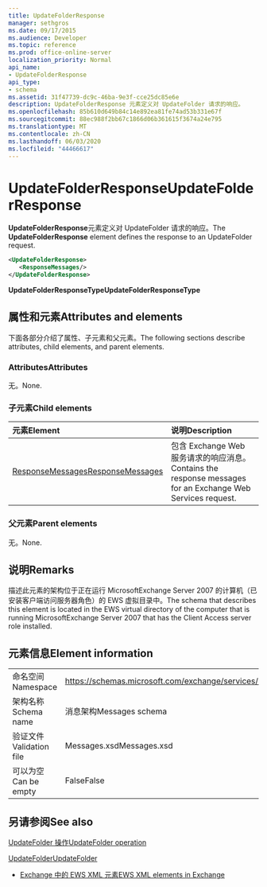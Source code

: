 ```yaml
---
title: UpdateFolderResponse
manager: sethgros
ms.date: 09/17/2015
ms.audience: Developer
ms.topic: reference
ms.prod: office-online-server
localization_priority: Normal
api_name:
- UpdateFolderResponse
api_type:
- schema
ms.assetid: 31f47739-dc9c-46ba-9e3f-cce25dc85e6e
description: UpdateFolderResponse 元素定义对 UpdateFolder 请求的响应。
ms.openlocfilehash: 85b610d649b84c14e892ea81fe74ad53b331e67f
ms.sourcegitcommit: 88ec988f2bb67c1866d06b361615f3674a24e795
ms.translationtype: MT
ms.contentlocale: zh-CN
ms.lasthandoff: 06/03/2020
ms.locfileid: "44466617"
---
```

# <a name="updatefolderresponse"></a><span data-ttu-id="f8f22-103">UpdateFolderResponse</span><span class="sxs-lookup"><span data-stu-id="f8f22-103">UpdateFolderResponse</span></span>

<span data-ttu-id="f8f22-104">**UpdateFolderResponse**元素定义对 UpdateFolder 请求的响应。</span><span class="sxs-lookup"><span data-stu-id="f8f22-104">The **UpdateFolderResponse** element defines the response to an UpdateFolder request.</span></span> 
  
```xml
<UpdateFolderResponse>
   <ResponseMessages/>
</UpdateFolderResponse>
```

 <span data-ttu-id="f8f22-105">**UpdateFolderResponseType**</span><span class="sxs-lookup"><span data-stu-id="f8f22-105">**UpdateFolderResponseType**</span></span>
## <a name="attributes-and-elements"></a><span data-ttu-id="f8f22-106">属性和元素</span><span class="sxs-lookup"><span data-stu-id="f8f22-106">Attributes and elements</span></span>

<span data-ttu-id="f8f22-107">下面各部分介绍了属性、子元素和父元素。</span><span class="sxs-lookup"><span data-stu-id="f8f22-107">The following sections describe attributes, child elements, and parent elements.</span></span>
  
### <a name="attributes"></a><span data-ttu-id="f8f22-108">Attributes</span><span class="sxs-lookup"><span data-stu-id="f8f22-108">Attributes</span></span>

<span data-ttu-id="f8f22-109">无。</span><span class="sxs-lookup"><span data-stu-id="f8f22-109">None.</span></span>
  
### <a name="child-elements"></a><span data-ttu-id="f8f22-110">子元素</span><span class="sxs-lookup"><span data-stu-id="f8f22-110">Child elements</span></span>

|<span data-ttu-id="f8f22-111">**元素**</span><span class="sxs-lookup"><span data-stu-id="f8f22-111">**Element**</span></span>|<span data-ttu-id="f8f22-112">**说明**</span><span class="sxs-lookup"><span data-stu-id="f8f22-112">**Description**</span></span>|
|:-----|:-----|
|[<span data-ttu-id="f8f22-113">ResponseMessages</span><span class="sxs-lookup"><span data-stu-id="f8f22-113">ResponseMessages</span></span>](responsemessages.md) <br/> |<span data-ttu-id="f8f22-114">包含 Exchange Web 服务请求的响应消息。</span><span class="sxs-lookup"><span data-stu-id="f8f22-114">Contains the response messages for an Exchange Web Services request.</span></span>  <br/> |
   
### <a name="parent-elements"></a><span data-ttu-id="f8f22-115">父元素</span><span class="sxs-lookup"><span data-stu-id="f8f22-115">Parent elements</span></span>

<span data-ttu-id="f8f22-116">无。</span><span class="sxs-lookup"><span data-stu-id="f8f22-116">None.</span></span>
  
## <a name="remarks"></a><span data-ttu-id="f8f22-117">说明</span><span class="sxs-lookup"><span data-stu-id="f8f22-117">Remarks</span></span>

<span data-ttu-id="f8f22-118">描述此元素的架构位于正在运行 MicrosoftExchange Server 2007 的计算机（已安装客户端访问服务器角色）的 EWS 虚拟目录中。</span><span class="sxs-lookup"><span data-stu-id="f8f22-118">The schema that describes this element is located in the EWS virtual directory of the computer that is running MicrosoftExchange Server 2007 that has the Client Access server role installed.</span></span>
  
## <a name="element-information"></a><span data-ttu-id="f8f22-119">元素信息</span><span class="sxs-lookup"><span data-stu-id="f8f22-119">Element information</span></span>

|||
|:-----|:-----|
|<span data-ttu-id="f8f22-120">命名空间</span><span class="sxs-lookup"><span data-stu-id="f8f22-120">Namespace</span></span>  <br/> |https://schemas.microsoft.com/exchange/services/2006/messages  <br/> |
|<span data-ttu-id="f8f22-121">架构名称</span><span class="sxs-lookup"><span data-stu-id="f8f22-121">Schema name</span></span>  <br/> |<span data-ttu-id="f8f22-122">消息架构</span><span class="sxs-lookup"><span data-stu-id="f8f22-122">Messages schema</span></span>  <br/> |
|<span data-ttu-id="f8f22-123">验证文件</span><span class="sxs-lookup"><span data-stu-id="f8f22-123">Validation file</span></span>  <br/> |<span data-ttu-id="f8f22-124">Messages.xsd</span><span class="sxs-lookup"><span data-stu-id="f8f22-124">Messages.xsd</span></span>  <br/> |
|<span data-ttu-id="f8f22-125">可以为空</span><span class="sxs-lookup"><span data-stu-id="f8f22-125">Can be empty</span></span>  <br/> |<span data-ttu-id="f8f22-126">False</span><span class="sxs-lookup"><span data-stu-id="f8f22-126">False</span></span>  <br/> |
   
## <a name="see-also"></a><span data-ttu-id="f8f22-127">另请参阅</span><span class="sxs-lookup"><span data-stu-id="f8f22-127">See also</span></span>



[<span data-ttu-id="f8f22-128">UpdateFolder 操作</span><span class="sxs-lookup"><span data-stu-id="f8f22-128">UpdateFolder operation</span></span>](updatefolder-operation.md)
  
[<span data-ttu-id="f8f22-129">UpdateFolder</span><span class="sxs-lookup"><span data-stu-id="f8f22-129">UpdateFolder</span></span>](updatefolder.md)


- [<span data-ttu-id="f8f22-130">Exchange 中的 EWS XML 元素</span><span class="sxs-lookup"><span data-stu-id="f8f22-130">EWS XML elements in Exchange</span></span>](ews-xml-elements-in-exchange.md)

